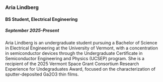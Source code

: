 ### Aria Lindberg
#### BS Student, Electrical Engineering
##### September 2025-Present

Aria Lindberg is an undergraduate student pursuing a Bachelor of Science in Electrical Engineering at the University of Vermont, with a concentration in semiconductor devices through the Undergraduate Certificate in Semiconductor Engineering and Physics (UCSEP) program. She is a recipient of the 2025 Vermont Space Grant Consortium Research Experience for Undegraduates Award, focused on the characterization of sputter-deposited Ga2O3 thin films. 